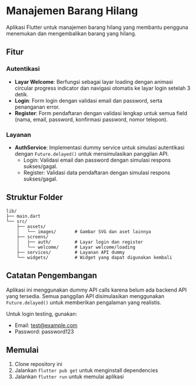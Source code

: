 # Manajemen Barang Hilang

Aplikasi Flutter untuk manajemen barang hilang yang membantu pengguna menemukan dan mengembalikan barang yang hilang.

## Fitur

### Autentikasi
- **Layar Welcome**: Berfungsi sebagai layar loading dengan animasi circular progress indicator dan navigasi otomatis ke layar login setelah 3 detik.
- **Login**: Form login dengan validasi email dan password, serta penanganan error.
- **Register**: Form pendaftaran dengan validasi lengkap untuk semua field (nama, email, password, konfirmasi password, nomor telepon).

### Layanan
- **AuthService**: Implementasi dummy service untuk simulasi autentikasi dengan `Future.delayed()` untuk mensimulasikan panggilan API.
  - Login: Validasi email dan password dengan simulasi respons sukses/gagal.
  - Register: Validasi data pendaftaran dengan simulasi respons sukses/gagal.

## Struktur Folder

```
lib/
├── main.dart
└── src/
    ├── assets/
    │   └── images/       # Gambar SVG dan aset lainnya
    ├── screens/
    │   ├── auth/         # Layar login dan register
    │   └── welcome/      # Layar welcome/loading
    ├── services/         # Layanan API dummy
    └── widgets/          # Widget yang dapat digunakan kembali
```

## Catatan Pengembangan

Aplikasi ini menggunakan dummy API calls karena belum ada backend API yang tersedia. Semua panggilan API disimulasikan menggunakan `Future.delayed()` untuk memberikan pengalaman yang realistis.

Untuk login testing, gunakan:
- Email: test@example.com
- Password: password123

## Memulai

1. Clone repository ini
2. Jalankan `flutter pub get` untuk menginstall dependencies
3. Jalankan `flutter run` untuk memulai aplikasi
